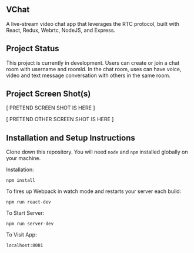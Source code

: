 ## VChat

A live-stream video chat app that leverages the RTC protocol, built with React, Redux, Webrtc, NodeJS, and Express.

## Project Status

This project is currently in development. Users can create or join a chat room with username and roomId. In the chat room, uses can have voice, video and text message conversation with others in the same room.

## Project Screen Shot(s)

[ PRETEND SCREEN SHOT IS HERE ]

[ PRETEND OTHER SCREEN SHOT IS HERE ]

## Installation and Setup Instructions

Clone down this repository. You will need `node` and `npm` installed globally on your machine.  

Installation:

`npm install`  

To fires up Webpack in watch mode and restarts your server each build:

`npm run react-dev`  

To Start Server:

`npm run server-dev`  

To Visit App:

`localhost:8081`  
